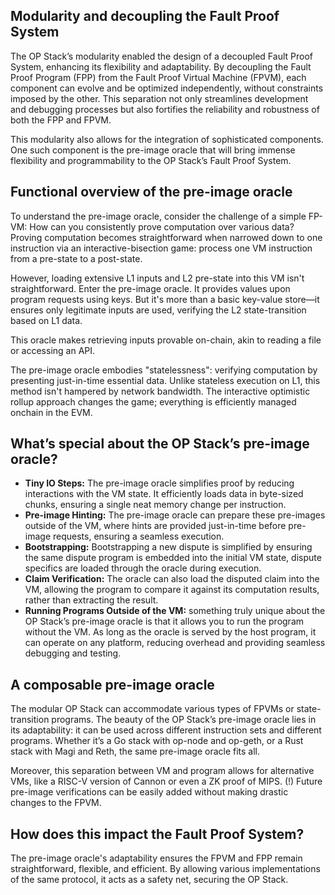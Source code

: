 ## Modularity and decoupling the Fault Proof System

The OP Stack’s modularity enabled the design of a decoupled Fault Proof System, enhancing its flexibility and adaptability. By decoupling the Fault Proof Program (FPP) from the Fault Proof Virtual Machine (FPVM), each component can evolve and be optimized independently, without constraints imposed by the other. This separation not only streamlines development and debugging processes but also fortifies the reliability and robustness of both the FPP and FPVM.

This modularity also allows for the integration of sophisticated components. One such component is the pre-image oracle that will bring immense flexibility and programmability to the OP Stack’s Fault Proof System.

## Functional overview of the pre-image oracle

To understand the pre-image oracle, consider the challenge of a simple FP-VM: How can you consistently prove computation over various data? Proving computation becomes straightforward when narrowed down to one instruction via an interactive-bisection game: process one VM instruction from a pre-state to a post-state.

However, loading extensive L1 inputs and L2 pre-state into this VM isn't straightforward. Enter the pre-image oracle. It provides values upon program requests using keys. But it's more than a basic key-value store—it ensures only legitimate inputs are used, verifying the L2 state-transition based on L1 data.

This oracle makes retrieving inputs provable on-chain, akin to reading a file or accessing an API.

The pre-image oracle embodies "statelessness": verifying computation by presenting just-in-time essential data. Unlike stateless execution on L1, this method isn't hampered by network bandwidth. The interactive optimistic rollup approach changes the game; everything is efficiently managed onchain in the EVM.

## What’s special about the OP Stack’s pre-image oracle?

-   **Tiny IO Steps:**  The pre-image oracle simplifies proof by reducing interactions with the VM state. It efficiently loads data in byte-sized chunks, ensuring a single neat memory change per instruction.
-   **Pre-image Hinting:**  The pre-image oracle can prepare these pre-images outside of the VM, where hints are provided just-in-time before pre-image requests, ensuring a seamless execution.
-   **Bootstrapping:**  Bootstrapping a new dispute is simplified by ensuring the same dispute program is embedded into the initial VM state, dispute specifics are loaded through the oracle during execution.
-   **Claim Verification:**  The oracle can also load the disputed claim into the VM, allowing the program to compare it against its computation results, rather than extracting the result.
-   **Running Programs Outside of the VM:**  something truly unique about the OP Stack’s pre-image oracle is that it allows you to run the program without the VM. As long as the oracle is served by the host program, it can operate on any platform, reducing overhead and providing seamless debugging and testing.

## A composable pre-image oracle

The modular OP Stack can accommodate various types of FPVMs or state-transition programs. The beauty of the OP Stack’s pre-image oracle lies in its adaptability: it can be used across different instruction sets and different programs. Whether it’s a Go stack with op-node and op-geth, or a Rust stack with Magi and Reth, the same pre-image oracle fits all.

Moreover, this separation between VM and program allows for alternative VMs, like a RISC-V version of Cannon or even a ZK proof of MIPS. (!) Future pre-image verifications can be easily added without making drastic changes to the FPVM.

## How does this impact the Fault Proof System?

The pre-image oracle's adaptability ensures the FPVM and FPP remain straightforward, flexible, and efficient. By allowing various implementations of the same protocol, it acts as a safety net, securing the OP Stack.